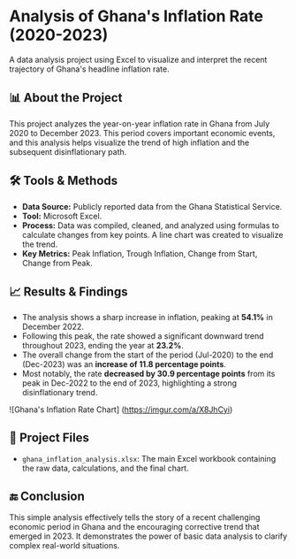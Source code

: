 # Analysis of Ghana's Inflation Rate (2020-2023)

A data analysis project using Excel to visualize and interpret the recent trajectory of Ghana's headline inflation rate.

## 📊 About the Project

This project analyzes the year-on-year inflation rate in Ghana from July 2020 to December 2023. This period covers important economic events, and this analysis helps visualize the trend of high inflation and the subsequent disinflationary path.

## 🛠️ Tools & Methods

- **Data Source:** Publicly reported data from the Ghana Statistical Service.
- **Tool:** Microsoft Excel.
- **Process:** Data was compiled, cleaned, and analyzed using formulas to calculate changes from key points. A line chart was created to visualize the trend.
- **Key Metrics:** Peak Inflation, Trough Inflation, Change from Start, Change from Peak.

## 📈 Results & Findings

- The analysis shows a sharp increase in inflation, peaking at **54.1%** in December 2022.
- Following this peak, the rate showed a significant downward trend throughout 2023, ending the year at **23.2%**.
- The overall change from the start of the period (Jul-2020) to the end (Dec-2023) was an **increase of 11.8 percentage points**.
- Most notably, the rate **decreased by 30.9 percentage points** from its peak in Dec-2022 to the end of 2023, highlighting a strong disinflationary trend.

![Ghana's Inflation Rate Chart] (https://imgur.com/a/X8JhCyi)

## 📁 Project Files

- `ghana_inflation_analysis.xlsx`: The main Excel workbook containing the raw data, calculations, and the final chart.

## 🔚 Conclusion

This simple analysis effectively tells the story of a recent challenging economic period in Ghana and the encouraging corrective trend that emerged in 2023. It demonstrates the power of basic data analysis to clarify complex real-world situations.
